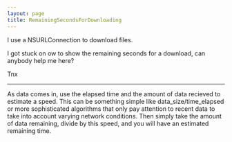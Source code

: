 ```yaml
---
layout: page
title: RemainingSecondsForDownloading
---
```




I use a NSURLConnection to download files.

I got stuck on ow to show the remaining seconds for a download, can anybody help me here?

Tnx

----

As data comes in, use the elapsed time and the amount of data recieved to estimate a speed. This can be something simple like     data_size/time_elapsed or more sophisticated algorithms that only pay attention to recent data to take into account varying network conditions. Then simply take the amount of data remaining, divide by this speed, and you will have an estimated remaining time.

